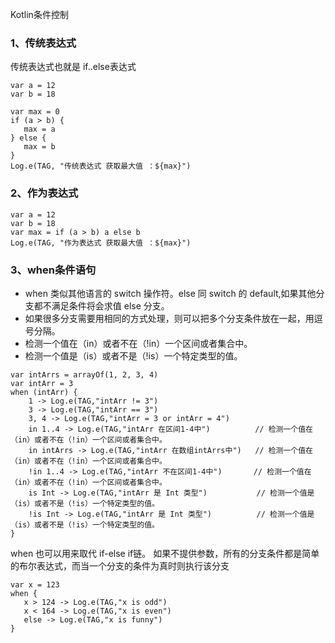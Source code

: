 Kotlin条件控制

### 1、传统表达式
传统表达式也就是 if..else表达式
```
var a = 12
var b = 18

var max = 0
if (a > b) {
   max = a
} else {
   max = b
}
Log.e(TAG, "传统表达式 获取最大值 ：${max}")
```

### 2、作为表达式
```
var a = 12
var b = 18
var max = if (a > b) a else b
Log.e(TAG, "作为表达式 获取最大值 ：${max}")
```

### 3、when条件语句
- when 类似其他语言的 switch 操作符。else 同 switch 的 default,如果其他分支都不满足条件将会求值 else 分支。
- 如果很多分支需要用相同的方式处理，则可以把多个分支条件放在一起，用逗号分隔。
- 检测一个值在（in）或者不在（!in）一个区间或者集合中。
- 检测一个值是（is）或者不是（!is）一个特定类型的值。

```
var intArrs = arrayOf(1, 2, 3, 4)
var intArr = 3
when (intArr) {
    1 -> Log.e(TAG,"intArr != 3")
    3 -> Log.e(TAG,"intArr == 3")
    3, 4 -> Log.e(TAG,"intArr = 3 or intArr = 4")
    in 1..4 -> Log.e(TAG,"intArr 在区间1-4中")          // 检测一个值在（in）或者不在（!in）一个区间或者集合中。
    in intArrs -> Log.e(TAG,"intArr 在数组intArrs中")   // 检测一个值在（in）或者不在（!in）一个区间或者集合中。
    !in 1..4 -> Log.e(TAG,"intArr 不在区间1-4中")       // 检测一个值在（in）或者不在（!in）一个区间或者集合中。
    is Int -> Log.e(TAG,"intArr 是 Int 类型")           // 检测一个值是（is）或者不是（!is）一个特定类型的值。
    !is Int -> Log.e(TAG,"intArr 是 Int 类型")          // 检测一个值是（is）或者不是（!is）一个特定类型的值。
}
```
 
when 也可以用来取代 if-else if链。 如果不提供参数，所有的分支条件都是简单的布尔表达式，而当一个分支的条件为真时则执行该分支
```
var x = 123
when {
   x > 124 -> Log.e(TAG,"x is odd")
   x < 164 -> Log.e(TAG,"x is even")
   else -> Log.e(TAG,"x is funny")
}
```
